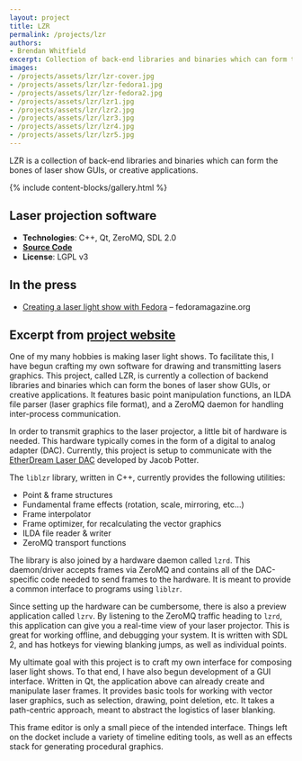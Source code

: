 ```yaml
---
layout: project
title: LZR
permalink: /projects/lzr
authors:
- Brendan Whitfield
excerpt: Collection of back-end libraries and binaries which can form the bones of laser show GUIs, or creative applications
images:
- /projects/assets/lzr/lzr-cover.jpg
- /projects/assets/lzr/lzr-fedora1.jpg
- /projects/assets/lzr/lzr-fedora2.jpg
- /projects/assets/lzr/lzr1.jpg
- /projects/assets/lzr/lzr2.jpg
- /projects/assets/lzr/lzr3.jpg
- /projects/assets/lzr/lzr4.jpg
- /projects/assets/lzr/lzr5.jpg
---
```


LZR is a collection of back-end libraries and binaries which can form the bones of laser show GUIs, or creative applications.

{% include content-blocks/gallery.html %}


## Laser projection software

* **Technologies**: C++, Qt, ZeroMQ, SDL 2.0
* [**Source Code**](https://github.com/brendan-w/lzr)
* **License**: LGPL v3


## In the press

* [Creating a laser light show with Fedora](https://fedoramagazine.org/creating-laser-light-show-with-fedora/) – fedoramagazine.org


## Excerpt from [project website](http://brendan-w.com/lasers)

One of my many hobbies is making laser light shows.
To facilitate this, I have begun crafting my own software for drawing and transmitting lasers graphics.
This project, called LZR, is currently a collection of backend libraries and binaries which can form the bones of laser show GUIs, or creative applications.
It features basic point manipulation functions, an ILDA file parser (laser graphics file format), and a ZeroMQ daemon for handling inter-process communication.

In order to transmit graphics to the laser projector, a little bit of hardware is needed.
This hardware typically comes in the form of a digital to analog adapter (DAC).
Currently, this project is setup to communicate with the [EtherDream Laser DAC](http://www.ether-dream.com/) developed by Jacob Potter.

The `liblzr` library, written in C++, currently provides the following utilities:

* Point & frame structures
* Fundamental frame effects (rotation, scale, mirroring, etc...)
* Frame interpolator
* Frame optimizer, for recalculating the vector graphics
* ILDA file reader & writer
* ZeroMQ transport functions

The library is also joined by a hardware daemon called `lzrd`.
This daemon/driver accepts frames via ZeroMQ and contains all of the DAC-specific code needed to send frames to the hardware.
It is meant to provide a common interface to programs using `liblzr`.

Since setting up the hardware can be cumbersome, there is also a preview application called `lzrv`.
By listening to the ZeroMQ traffic heading to `lzrd`, this application can give you a real-time view of your laser projector.
This is great for working offline, and debugging your system. It is written with SDL 2, and has hotkeys for viewing blanking jumps, as well as individual points.

My ultimate goal with this project is to craft my own interface for composing laser light shows.
To that end, I have also begun development of a GUI interface.
Written in Qt, the application above can already create and manipulate laser frames.
It provides basic tools for working with vector laser graphics, such as selection, drawing, point deletion, etc.
It takes a path-centric approach, meant to abstract the logistics of laser blanking.

This frame editor is only a small piece of the intended interface.
Things left on the docket include a variety of timeline editing tools, as well as an effects stack for generating procedural graphics.
